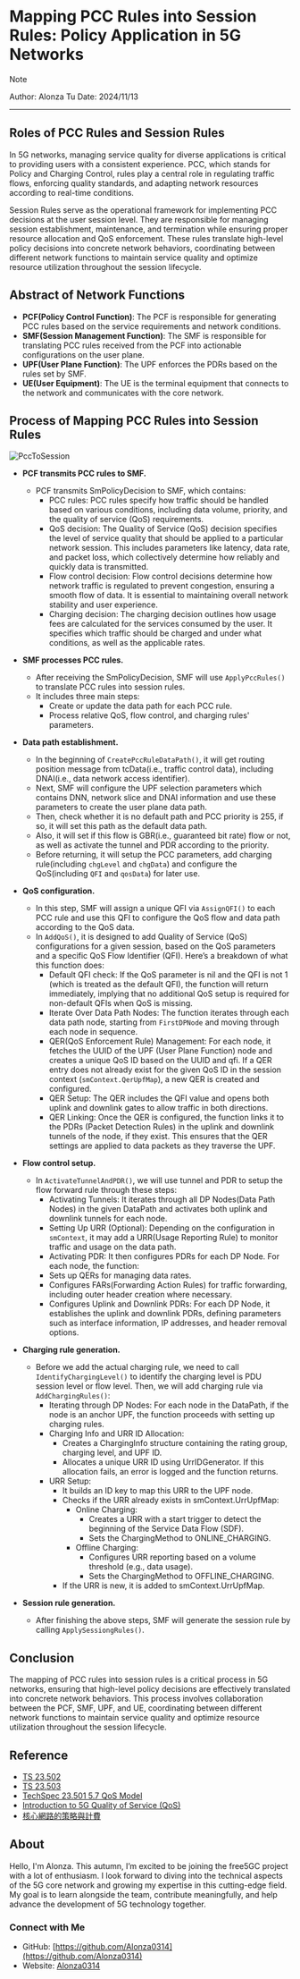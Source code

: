 # Mapping PCC Rules into Session Rules: Policy Application in 5G Networks
>[!NOTE]
> Author: Alonza Tu
> Date: 2024/11/13
---

## Roles of PCC Rules and Session Rules
In 5G networks, managing service quality for diverse applications is critical to providing users with a consistent experience. PCC, which stands for Policy and Charging Control, rules play a central role in regulating traffic flows, enforcing quality standards, and adapting network resources according to real-time conditions.

Session Rules serve as the operational framework for implementing PCC decisions at the user session level. They are responsible for managing session establishment, maintenance, and termination while ensuring proper resource allocation and QoS enforcement. These rules translate high-level policy decisions into concrete network behaviors, coordinating between different network functions to maintain service quality and optimize resource utilization throughout the session lifecycle.

## Abstract of Network Functions
- **PCF(Policy Control Function)**: The PCF is responsible for generating PCC rules based on the service requirements and network conditions.
- **SMF(Session Management Function)**: The SMF is responsible for translating PCC rules received from the PCF into actionable configurations on the user plane.
- **UPF(User Plane Function)**: The UPF enforces the PDRs based on the rules set by SMF.
- **UE(User Equipment)**: The UE is the terminal equipment that connects to the network and communicates with the core network.

## Process of Mapping PCC Rules into Session Rules

![PccToSession](./PccToSession.png)

- **PCF transmits PCC rules to SMF.**
    - PCF transmits SmPolicyDecision to SMF, which contains:
        - PCC rules: PCC rules specify how traffic should be handled based on various conditions, including data volume, priority, and the quality of service (QoS) requirements.
        - QoS decision: The Quality of Service (QoS) decision specifies the level of service quality that should be applied to a particular network session. This includes parameters like latency, data rate, and packet loss, which collectively determine how reliably and quickly data is transmitted.
        - Flow control decision: Flow control decisions determine how network traffic is regulated to prevent congestion, ensuring a smooth flow of data. It is essential to maintaining overall network stability and user experience.
        - Charging decision: The charging decision outlines how usage fees are calculated for the services consumed by the user. It specifies which traffic should be charged and under what conditions, as well as the applicable rates.

- **SMF processes PCC rules.**
    - After receiving the SmPolicyDecision, SMF will use `ApplyPccRules()` to translate PCC rules into session rules.
    - It includes three main steps:
        - Create or update the data path for each PCC rule.
        - Process relative QoS, flow control, and charging rules' parameters.

- **Data path establishment.**
    - In the beginning of `CreatePccRuleDataPath()`, it will get routing position message from tcData(i.e., traffic control data), including DNAI(i.e., data network access identifier).
    - Next, SMF will configure the UPF selection parameters which contains DNN, network slice and DNAI information and use these parameters to create the user plane data path.
    - Then, check whether it is no default path and PCC priority is 255, if so, it will set this path as the default data path.
    - Also, it will set if this flow is GBR(i.e., guaranteed bit rate) flow or not, as well as activate the tunnel and PDR according to the priority.
    - Before returning, it will setup the PCC parameters, add charging rule(including `chgLevel` and `chgData`) and configure the QoS(including `QFI` and `qosData`) for later use.

- **QoS configuration.**
    - In this step, SMF will assign a unique QFI via `AssignQFI()` to each PCC rule and use this QFI to configure the QoS flow and data path according to the QoS data.
    - In `AddQoS()`, it is designed to add Quality of Service (QoS) configurations for a given session, based on the QoS parameters and a specific QoS Flow Identifier (QFI). Here’s a breakdown of what this function does:
        - Default QFI check: If the QoS parameter is nil and the QFI is not 1 (which is treated as the default QFI), the function will return immediately, implying that no additional QoS setup is required for non-default QFIs when QoS is missing.
        - Iterate Over Data Path Nodes: The function iterates through each data path node, starting from `FirstDPNode` and moving through each node in sequence.
        - QER(QoS Enforcement Rule) Management: For each node, it fetches the UUID of the UPF (User Plane Function) node and creates a unique QoS ID based on the UUID and qfi. If a QER entry does not already exist for the given QoS ID in the session context (`smContext.QerUpfMap`), a new QER is created and configured.
        - QER Setup: The QER includes the QFI value and opens both uplink and downlink gates to allow traffic in both directions.
        - QER Linking: Once the QER is configured, the function links it to the PDRs (Packet Detection Rules) in the uplink and downlink tunnels of the node, if they exist. This ensures that the QER settings are applied to data packets as they traverse the UPF.

- **Flow control setup.**
    - In `ActivateTunnelAndPDR()`, we will use tunnel and PDR to setup the flow forward rule through these steps:
        - Activating Tunnels: It iterates through all DP Nodes(Data Path Nodes) in the given DataPath and activates both uplink and downlink tunnels for each node.
        - Setting Up URR (Optional): Depending on the configuration in `smContext`, it may add a URR(Usage Reporting Rule) to monitor traffic and usage on the data path.
        - Activating PDR: It then configures PDRs for each DP Node. For each node, the function:
        - Sets up QERs for managing data rates.
        - Configures FARs(Forwarding Action Rules) for traffic forwarding, including outer header creation where necessary.
        - Configures Uplink and Downlink PDRs: For each DP Node, it establishes the uplink and downlink PDRs, defining parameters such as interface information, IP addresses, and header removal options.

- **Charging rule generation.**
    - Before we add the actual charging rule, we need to call `IdentifyChargingLevel()` to identify the charging level is PDU session level or flow level. Then, we will add charging rule via `AddChargingRules()`:
        - Iterating through DP Nodes: For each node in the DataPath, if the node is an anchor UPF, the function proceeds with setting up charging rules.
        - Charging Info and URR ID Allocation:
            - Creates a ChargingInfo structure containing the rating group, charging level, and UPF ID.
            - Allocates a unique URR ID using UrrIDGenerator. If this allocation fails, an error is logged and the function returns.
        - URR Setup:
            - It builds an ID key to map this URR to the UPF node.
            - Checks if the URR already exists in smContext.UrrUpfMap:
                - Online Charging:
                    - Creates a URR with a start trigger to detect the beginning of the Service Data Flow (SDF).
                    - Sets the ChargingMethod to ONLINE_CHARGING.
                - Offline Charging:
                    - Configures URR reporting based on a volume threshold (e.g., data usage).
                    - Sets the ChargingMethod to OFFLINE_CHARGING.
            - If the URR is new, it is added to smContext.UrrUpfMap.

- **Session rule generation.**
    - After finishing the above steps, SMF will generate the session rule by calling `ApplySessiongRules()`.

## Conclusion
The mapping of PCC rules into session rules is a critical process in 5G networks, ensuring that high-level policy decisions are effectively translated into concrete network behaviors. This process involves collaboration between the PCF, SMF, UPF, and UE, coordinating between different network functions to maintain service quality and optimize resource utilization throughout the session lifecycle.

## Reference
- [TS 23.502](https://www.etsi.org/deliver/etsi_ts/123500_123599/123502/16.05.00_60/ts_123502v160500p.pdf)
- [TS 23.503](https://www.etsi.org/deliver/etsi_ts/123500_123599/123503/16.05.00_60/ts_123503v160500p.pdf)
- [TechSpec 23.501 5.7 QoS Model](https://itecspec.com/spec/3gpp-23-501-5-7-qos-model/)
- [Introduction to 5G Quality of Service (QoS)](https://free5gc.org/blog/20240628/20240628/)
- [核心網路的策略與計費](https://ithelp.ithome.com.tw/articles/10294723)

## About
Hello, I'm Alonza. This autumn, I’m excited to be joining the free5GC project with a lot of enthusiasm. I look forward to diving into the technical aspects of the 5G core network and growing my expertise in this cutting-edge field. My goal is to learn alongside the team, contribute meaningfully, and help advance the development of 5G technology together.

### Connect with Me
- GitHub: [https://github.com/Alonza0314](https://github.com/Alonza0314)
- Website: [Alonza0314](https://alonza0314.github.io/)
